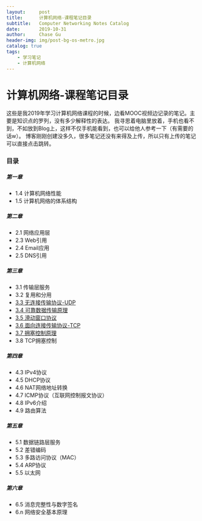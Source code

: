 ```yaml
---
layout:     post
title:      计算机网络-课程笔记目录
subtitle:   Computer Networking Notes Catalog
date:       2019-10-31
author:     Chase Gu
header-img: img/post-bg-os-metro.jpg
catalog: true
tags:
    - 学习笔记
    - 计算机网络
---
```


# 计算机网络-课程笔记目录

这些是我2019年学习计算机网络课程的时候，边看MOOC视频边记录的笔记。主要是知识点的罗列，没有多少解释性的表达。
我寻思着电脑里放着，手机也看不到，不如放到Blog上，这样不仅手机能看到，也可以给他人参考一下（有需要的话w）。
博客刚刚创建没多久，很多笔记还没有来得及上传，所以只有上传的笔记可以直接点击跳转。



### 目录

##### 第一章

* 1.4 计算机网络性能
* 1.5 计算机网络的体系结构

##### 第二章

* 2.1 网络应用层
* 2.3 Web引用
* 2.4 Email应用
* 2.5 DNS引用

##### 第三章

* 3.1 传输层服务
* 3.2 复用和分用
* [3.3 无连接传输协议-UDP](/2019/11/06/network-udp/)
* [3.4 可靠数据传输原理](/2019/11/06/network-rdt/)
* [3.5 滑动窗口协议](/2019/12/16/network-sliding-window-protocol/)
* [3.6 面向连接传输协议-TCP](/2019/12/17/network-tcp/)
* [3.7 拥塞控制原理](/2019/12/18/network-congestion-control/)
* 3.8 TCP拥塞控制

##### 第四章

* 4.3 IPv4协议
* 4.5 DHCP协议
* 4.6 NAT网络地址转换
* 4.7 ICMP协议（互联网控制报文协议）
* 4.8 IPv6介绍
* 4.9 路由算法

##### 第五章

* 5.1 数据链路层服务
* 5.2 差错编码
* 5.3 多路访问协议（MAC）
* 5.4 ARP协议
* 5.5 以太网

##### 第六章

* 6.5 消息完整性与数字签名
* 6.n 网络安全基本原理